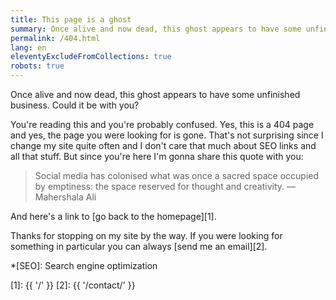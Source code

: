 ```yaml
---
title: This page is a ghost
summary: Once alive and now dead, this ghost appears to have some unfinished business. Could it be with you?
permalink: /404.html
lang: en
eleventyExcludeFromCollections: true
robots: true
---
```


Once alive and now dead, this ghost appears to have some unfinished business. Could it be with you?

You're reading this and you're probably confused. Yes, this is a 404 page and yes, the page you were looking for is gone. That's not surprising since I change my site quite often and I don't care that much about SEO links and all that stuff. But since you're here I'm gonna share this quote with you:

> Social media has colonised what was once a sacred space occupied by emptiness: the space reserved for thought and creativity.
> — Mahershala Ali

And here's a link to [go back to the homepage][1].

Thanks for stopping on my site by the way. If you were looking for something in particular you can always [send me an email][2].

*[SEO]: Search engine optimization

[1]: {{ '/' }}
[2]: {{ '/contact/' }}
